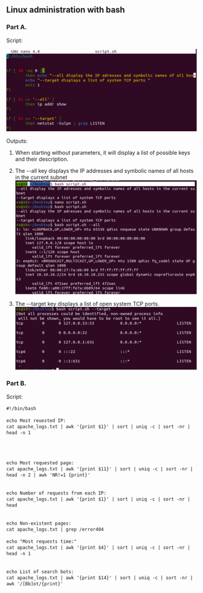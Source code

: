 ## Linux administration with bash

### Part A. 
Script:

![alt text](https://github.com/shevtshov/DevOps_online_Dnipro_2021Q4/blob/main/m7/task7.1/images/script.png)

Outputs: 

1. When starting without parameters, it will display a list of possible keys and their description.
2. The --all key displays the IP addresses and symbolic names of all hosts in the current subnet
![alt text](https://github.com/shevtshov/DevOps_online_Dnipro_2021Q4/blob/main/m7/task7.1/images/output1.png)

3. The --target key displays a list of open system TCP ports.
![alt text](https://github.com/shevtshov/DevOps_online_Dnipro_2021Q4/blob/main/m7/task7.1/images/output2.png)

### Part B. 

Script:

```
#!/bin/bash

echo Most reuested IP:
cat apache_logs.txt | awk '{print $1}' | sort | uniq -c | sort -nr | head -n 1




echo Most requested page:
cat apache_logs.txt | awk '{print $11}' | sort | uniq -c | sort -nr | head -n 2 | awk 'NR!=1 {print}'


echo Number of requests from each IP:
cat apache_logs.txt | awk '{print $1}' | sort | uniq -c | sort -nr | head 


echo Non-existent pages:
cat apache_logs.txt | grep /error404

echo "Most requests time:"
cat apache_logs.txt | awk '{print $4}' | sort | uniq -c | sort -nr | head -n 1


echo List of search bots:
cat apache_logs.txt | awk '{print $14}' | sort | uniq -c | sort -nr | awk '/[Bb]ot/{print}'

```
